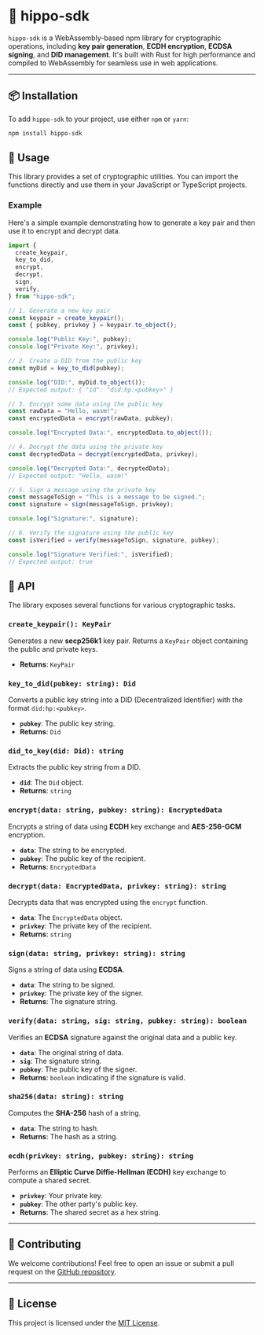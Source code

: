 # 🦛 hippo-sdk

`hippo-sdk` is a WebAssembly-based npm library for cryptographic operations, including **key pair generation**, **ECDH encryption**, **ECDSA signing**, and **DID management**. It's built with Rust for high performance and compiled to WebAssembly for seamless use in web applications.

---

## 📦 Installation

To add `hippo-sdk` to your project, use either `npm` or `yarn`:

```bash
npm install hippo-sdk
```

## 🚀 Usage

This library provides a set of cryptographic utilities. You can import the functions directly and use them in your JavaScript or TypeScript projects.

### Example

Here's a simple example demonstrating how to generate a key pair and then use it to encrypt and decrypt data.

```javascript
import {
  create_keypair,
  key_to_did,
  encrypt,
  decrypt,
  sign,
  verify,
} from "hippo-sdk";

// 1. Generate a new key pair
const keypair = create_keypair();
const { pubkey, privkey } = keypair.to_object();

console.log("Public Key:", pubkey);
console.log("Private Key:", privkey);

// 2. Create a DID from the public key
const myDid = key_to_did(pubkey);

console.log("DID:", myDid.to_object());
// Expected output: { "id": "did:hp:<pubkey>" }

// 3. Encrypt some data using the public key
const rawData = "Hello, wasm!";
const encryptedData = encrypt(rawData, pubkey);

console.log("Encrypted Data:", encryptedData.to_object());

// 4. Decrypt the data using the private key
const decryptedData = decrypt(encryptedData, privkey);

console.log("Decrypted Data:", decryptedData);
// Expected output: "Hello, wasm!"

// 5. Sign a message using the private key
const messageToSign = "This is a message to be signed.";
const signature = sign(messageToSign, privkey);

console.log("Signature:", signature);

// 6. Verify the signature using the public key
const isVerified = verify(messageToSign, signature, pubkey);

console.log("Signature Verified:", isVerified);
// Expected output: true
```

## 📖 API

The library exposes several functions for various cryptographic tasks.

### `create_keypair(): KeyPair`

Generates a new **secp256k1** key pair. Returns a `KeyPair` object containing the public and private keys.

- **Returns**: `KeyPair`

### `key_to_did(pubkey: string): Did`

Converts a public key string into a DID (Decentralized Identifier) with the format `did:hp:<pubkey>`.

- **`pubkey`**: The public key string.
- **Returns**: `Did`

### `did_to_key(did: Did): string`

Extracts the public key string from a DID.

- **`did`**: The `Did` object.
- **Returns**: `string`

### `encrypt(data: string, pubkey: string): EncryptedData`

Encrypts a string of data using **ECDH** key exchange and **AES-256-GCM** encryption.

- **`data`**: The string to be encrypted.
- **`pubkey`**: The public key of the recipient.
- **Returns**: `EncryptedData`

### `decrypt(data: EncryptedData, privkey: string): string`

Decrypts data that was encrypted using the `encrypt` function.

- **`data`**: The `EncryptedData` object.
- **`privkey`**: The private key of the recipient.
- **Returns**: `string`

### `sign(data: string, privkey: string): string`

Signs a string of data using **ECDSA**.

- **`data`**: The string to be signed.
- **`privkey`**: The private key of the signer.
- **Returns**: The signature string.

### `verify(data: string, sig: string, pubkey: string): boolean`

Verifies an **ECDSA** signature against the original data and a public key.

- **`data`**: The original string of data.
- **`sig`**: The signature string.
- **`pubkey`**: The public key of the signer.
- **Returns**: `boolean` indicating if the signature is valid.

### `sha256(data: string): string`

Computes the **SHA-256** hash of a string.

- **`data`**: The string to hash.
- **Returns**: The hash as a string.

### `ecdh(privkey: string, pubkey: string): string`

Performs an **Elliptic Curve Diffie-Hellman (ECDH)** key exchange to compute a shared secret.

- **`privkey`**: Your private key.
- **`pubkey`**: The other party's public key.
- **Returns**: The shared secret as a hex string.

---

## 🤝 Contributing

We welcome contributions! Feel free to open an issue or submit a pull request on the [GitHub repository](https://github.com/hippo-protocol/hippo-protocol).

---

## 📄 License

This project is licensed under the [MIT License](https://github.com/hippo-protocol/hippo-protocol/blob/main/LICENSE).
